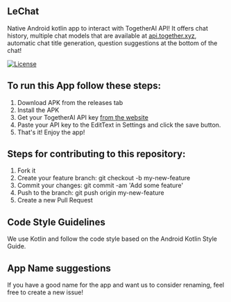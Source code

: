 ## LeChat

Native Android kotlin app to interact with TogetherAI API!
It offers chat history, multiple chat models that are available at [api.together.xyz](https://api.together.xyz), automatic chat title generation, question suggestions at the bottom of the chat!

[![License](https://img.shields.io/badge/License-Apache%202.0-blue.svg)](https://opensource.org/licenses/Apache-2.0)

## To run this App follow these steps:

1. Download APK from the releases tab
2. Install the APK
3. Get your TogetherAI API key [from the website](https://api.together.xyz/settings/api-keys)
4. Paste your API key to the EditText in Settings and click the save button.
5. That's it! Enjoy the app!

## Steps for contributing to this repository:

1. Fork it
2. Create your feature branch: git checkout -b my-new-feature
3. Commit your changes: git commit -am 'Add some feature'
4. Push to the branch: git push origin my-new-feature
5. Create a new Pull Request

## Code Style Guidelines

We use Kotlin and follow the code style based on the Android Kotlin Style Guide.

## App Name suggestions
If you have a good name for the app and want us to consider renaming, feel free to create a new issue!

